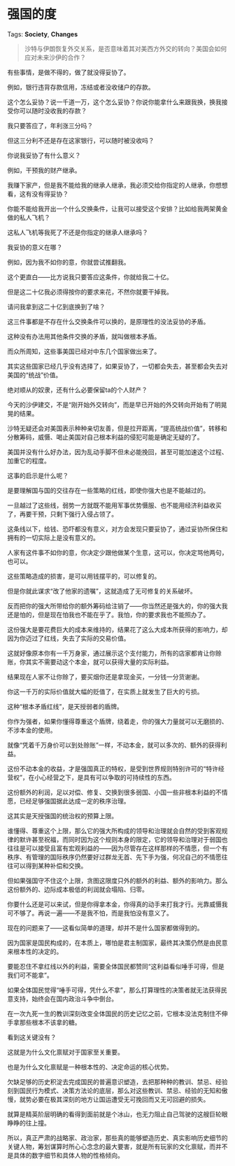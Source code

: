 # 强国的度

Tags: **Society**, **Changes**

> 沙特与伊朗恢复外交关系，是否意味着其对美西方外交的转向？美国会如何应对未来沙伊的合作？



有些事情，是做不得的，做了就没得妥协了。

例如，银行违背存款信用，冻结或者没收储户的存款。

这个怎么妥协？说一千道一万，这个怎么妥协？你说你能拿什么来跟我换，换我接受你可以随时没收我的存款？

我只要答应了，年利涨三分吗？

但这三分利不还是存在这家银行，可以随时被没收吗？

你说我妥协了有什么意义？

  


例如，干预我的财产继承。

我赚下家产，但是我不能给我的继承人继承，我必须交给你指定的人继承，你想想看，这有没有得妥协？

你能不能给我开出一个什么交换条件，让我可以接受这个安排？比如给我两架黄金做的私人飞机？

这私人飞机等我死了不还是你指定的继承人继承吗？

我妥协的意义在哪？

  


例如，因为我不如你的意，你就尝试推翻我。

这个更直白——比方说我只要答应这条件，你就给我二十亿。

但是这二十亿我必须得按你的要求来花，不然你就要干掉我。

请问我拿到这二十亿到底换到了啥？

  


这三件事都是不存在什么交换条件可以换的，是原理性的没法妥协的矛盾。

这种没有办法用其他条件交换的矛盾，就叫做根本矛盾。

而众所周知，这些事美国已经对中东几个国家做出来了。

其实这些国家已经几乎没有选择了，如果妥协了，一切都会失去，甚至都会失去对美国的“统战”价值。

绝对顺从的奴隶，还有什么必要保留ta的个人财产？

今天的沙伊建交，不是“刚开始外交转向”，而是早已开始的外交转向开始有了明晃晃的结果。

沙特无疑还会对美国表示种种亲切友善，但是拉开距离，“提高统战价值”，转移和分散筹码，威慑、喝止美国对自己根本利益的侵犯可能是确定无疑的了。

美国并没有什么好办法，因为乱动手脚不但未必能挽回，甚至可能加速这个过程、加重它的程度。

  


这事的启示是什么呢？

是要理解国与国的交往存在一些策略的红线，即使你强大也是不能越过的。

一旦越过了这些线，弱势一方就既不能用军事优势慑服、也不能用经济利益收买了，再要干预，只剩下强行入侵占领了。

这条线以下，给钱、恐吓都没有意义，对方会发现只要妥协了，通过妥协所保住和拥有的一切实际上是没有意义的。

人家有这件事不如你的意，你决定少跟他做某个生意，这可以，你决定骂他两句，也可以。

这些策略造成的损害，是可以用钱摆平的，可以修复的。

但是你就此谋求“改了他家的遗嘱”，这就造成了无可修复的关系破坏。

反而把你的强大所带给你的额外筹码给注销了——你当然还是强大的，你的强大我还是怕的，但是现在怕我也不能在乎了。我怕，你的要求我也不能照办了。

这份强大是要花费巨大的成本来维持的，结果花了这么大成本所获得的影响力，却因为你迈过了红线，失去了实际的交易价值。

这就好像原本你有一千万身家，通过展示这个支付能力，所有的店家都肯让你赊账，你其实不需要动这个本金，就可以获得大量的实际利益。

结果现在人家不让你赊了，要买烟你还是拿现金买，一分钱一分货谢谢。

你这一千万的实际价值就大幅的贬值了，在实质上就发生了巨大的亏损。

这种“根本矛盾红线”，是天授弱者的盾牌。

你作为强者，如果你懂得尊重这个盾牌，绕着走，你的强大力量就可以无磨损的、不涉本金的使用。

就像“凭着千万身价可以到处赊账”一样，不动本金，就可以多次的、额外的获得利益。

这份不动本金的收益，才是强国真正的特权，是受到世界规则特别许可的“特许经营权”，在小心经营之下，是具有可以争取的可持续性的东西。

这份额外的利润，足以对偿、修复、交换到很多弱国、小国一些非根本利益的不情愿，已经足够强国据此达成一定的秩序治理。

这其实是天授强国的统治权的预算上限。

谁懂得、尊重这个上限，那么它的强大所构成的领导和治理就会自然的受到客观规律的默许甚至祝福，而同时因为这个规则本身的限定，它的领导和治理对于弱国也往往是可以接受且富有宏观利益的——因为尽管存在这样那样的不情愿，但一个有秩序、有管理的国际秩序仍然要好过群龙无首、先下手为强，何况自己的不情愿往往可以得到某种补偿和交换。

但如果强国守不住这个上限，贪图这限度只外的额外的利益、额外的影响力。那么这份额外的、边际成本极低的利润就会塌陷、归零。

你要什么还是可以来试，但是你得拿本金，你得真的动手来打我才行。光靠威慑我可不够了。再说一遍——不是我不怕，而是我怕没有意义了。

  


现在的问题来了——这看似简单的道理，却并不是什么国家都做得到的。

因为国家是国民构成的，在本质上，哪怕是君主制国家，最终其决策仍然是由民意来根本性的决定的。

要能忍住不拿红线以外的利益，需要全体国民都赞同“这利益看似唾手可得，但是我们可不能拿”。

如果全体国民觉得“唾手可得，凭什么不拿”，那么打算理性的决策者就无法获得民意支持，始终会在国内政治斗争中倒台。

在一次九死一生的教训深刻改变全体国民的历史记忆之前，它根本没法克制住不伸手拿那些根本不该拿的糖。

  


看到这关键没有？

这就是为什么文化禀赋对于国家至关重要。

也是为什么文化禀赋是一种根本性的、决定命运的核心优势。

欠缺足够的历史积淀去完成国民的普遍意识塑造，去把那种种的教训、禁忌、经验刻到国民行为模式、决策方法论的底层，那么对这些教训、禁忌、经验的无知和傲慢，就势必要在极其深刻的地方让国运遭受无可挽回而又无可回避的损失。

就算是精英阶层明确的看得到面前就是个冰山，也无力阻止自己驾驶的这艘巨轮眼睁睁的往上撞。

所以，真正严肃的战略家、政治家，那些真的能够塑造历史、真实影响历史细节的关键人物，筹划谋算时所心心念念的最大要害，就是所有玩家的文化禀赋，而并不是具体的数字细节和具体人物的性格倾向。



